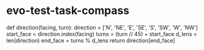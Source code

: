 # evo-test-task-compass
def direction(facing, turn):
    direction =  ['N', 'NE', 'E', 'SE', 'S', 'SW', 'W', 'NW']
    start_face = direction.index(facing)
    turns = (turn // 45) + start_face
    d_lens = len(direction)
    end_face = turns % d_lens
    return direction[end_face]
